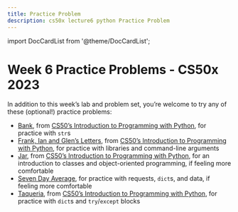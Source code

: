 ```yaml
---
title: Practice Problem
description: cs50x lecture6 python Practice Problem
--- 
```


import DocCardList from '@theme/DocCardList';

# Week 6 Practice Problems - CS50x 2023

In addition to this week’s lab and problem set, you’re welcome to try any of these (optional!) practice problems:

-   [Bank](bank.md), from [CS50’s Introduction to Programming with Python](https://cs50.harvard.edu/python), for practice with `str`s
-   [Frank, Ian and Glen’s Letters](figlet.md), from [CS50’s Introduction to Programming with Python](https://cs50.harvard.edu/python), for practice with libraries and command-line arguments
-   [Jar](jar.md), from [CS50’s Introduction to Programming with Python](https://cs50.harvard.edu/python), for an introduction to classes and object-oriented programming, if feeling more comfortable
-   [Seven Day Average](seven-day-average.md), for practice with requests, `dict`s, and data, if feeling more comfortable
-   [Taqueria](taqueria.md), from [CS50’s Introduction to Programming with Python](https://cs50.harvard.edu/python), for practice with `dict`s and `try`/`except` blocks

<DocCardList />
